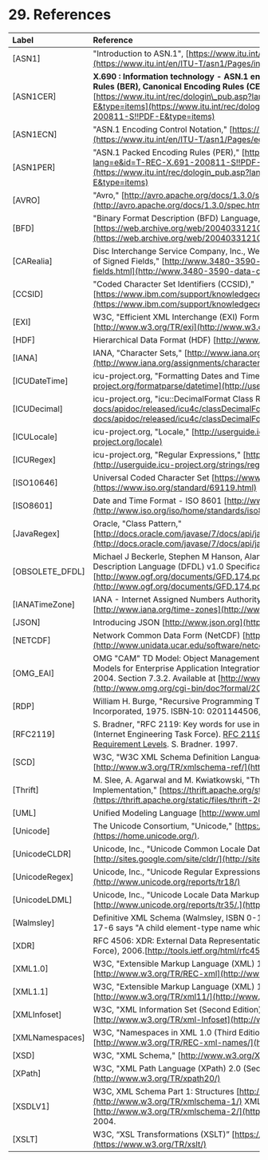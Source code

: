 # 29. References

| Label | Reference |
| :--- | :--- |
| <a name="\[ASN1\]">\[ASN1\]</a> | "Introduction to ASN.1", [https://www.itu.int/en/ITU-T/asn1/Pages/introduction.aspx](https://www.itu.int/en/ITU-T/asn1/Pages/introduction.aspx) |
| \[ASN1CER\] | **X.690 : Information technology - ASN.1 encoding rules: Specification of Basic Encoding Rules \(BER\), Canonical Encoding Rules \(CER\) and Distinguished Encoding Rules \(DER\)** [https://www.itu.int/rec/dologin\_pub.asp?lang=e&id=T-REC-X.690-200811-S!!PDF-E&type=items](https://www.itu.int/rec/dologin_pub.asp?lang=e&id=T-REC-X.690-200811-S!!PDF-E&type=items) |
| \[ASN1ECN\] | "ASN.1 Encoding Control Notation," [https://www.itu.int/en/ITU-T/asn1/Pages/ecn.aspx](https://www.itu.int/en/ITU-T/asn1/Pages/ecn.aspx) |
| \[ASN1PER\] | "ASN.1 Packed Encoding Rules \(PER\)," [https://www.itu.int/rec/dologin\_pub.asp?lang=e&id=T-REC-X.691-200811-S!!PDF-E&type=items](https://www.itu.int/rec/dologin_pub.asp?lang=e&id=T-REC-X.691-200811-S!!PDF-E&type=items) |
| \[AVRO\] | "Avro," [http://avro.apache.org/docs/1.3.0/spec.html](http://avro.apache.org/docs/1.3.0/spec.html) |
| \[BFD\] | "Binary Format Description \(BFD\) Language," [https://web.archive.org/web/20040331210530/http://collaboratory.emsl.pnl.gov/sam/bfd/](https://web.archive.org/web/20040331210530/http:/collaboratory.emsl.pnl.gov/sam/bfd/) |
| \[CARealia\] | Disc Interchange Service Company, Inc., Westford, MA, USA., "EBCDIC to ASCII Conversion of Signed Fields," [http://www.3480-3590-data-conversion.com/article-signed-fields.html](http://www.3480-3590-data-conversion.com/article-signed-fields.html) |
| \[CCSID\] | "Coded Character Set Identifiers \(CCSID\)," [https://www.ibm.com/support/knowledgecenter/SS4SVW\_3.0.0/designing/ccsid\_list.html](https://www.ibm.com/support/knowledgecenter/SS4SVW_3.0.0/designing/ccsid_list.html) |
| \[EXI\] | W3C, "Efficient XML Interchange \(EXI\) Format 1.0 \(Second Edition\),"  [http://www.w3.org/TR/exi](http://www.w3.org/TR/exi) |
| \[HDF\] | Hierarchical Data Format \(HDF\) [http://www.hdfgroup.org/](http://www.hdfgroup.org/) |
| \[IANA\] | IANA, "Character Sets," [http://www.iana.org/assignments/character-sets](http://www.iana.org/assignments/character-sets) |
| \[ICUDateTime\] | icu-project.org, "Formatting Dates and Times," [http://userguide.icu-project.org/formatparse/datetime](http://userguide.icu-project.org/formatparse/datetime) |
| \[ICUDecimal\] | icu-project.org, "icu::DecimalFormat Class Reference," [https://unicode-org.github.io/icu-docs/apidoc/released/icu4c/classDecimalFormat.html](https://unicode-org.github.io/icu-docs/apidoc/released/icu4c/classDecimalFormat.html) |
| \[ICULocale\] | icu-project.org, "Locale," [http://userguide.icu-project.org/locale](http://userguide.icu-project.org/locale) |
| \[ICURegex\] | icu-project.org, "Regular Expressions," [http://userguide.icu-project.org/strings/regexp](http://userguide.icu-project.org/strings/regexp) |
| \[ISO10646\] | Universal Coded Character Set [https://www.iso.org/standard/69119.html](https://www.iso.org/standard/69119.html) |
| \[ISO8601\] | Date and Time Format - ISO 8601 [http://www.iso.org/iso/home/standards/iso8601.htm](http://www.iso.org/iso/home/standards/iso8601.htm) |
| \[JavaRegex\] | Oracle, "Class Pattern,"  [http://docs.oracle.com/javase/7/docs/api/java/util/regex/Pattern.html](http://docs.oracle.com/javase/7/docs/api/java/util/regex/Pattern.html) |
| \[OBSOLETE\_DFDL\] | Michael J Beckerle, Stephen M Hanson, Alan W Powell.  GFD-P-R.174: Data Format Description Language \(DFDL\) v1.0 Specification.  Open Grid Forum.  January 2011. [http://www.ogf.org/documents/GFD.174.pdf](http://www.ogf.org/documents/GFD.174.pdf) |
| \[IANATimeZone\] | IANA - Internet Assigned Numbers Authority, "Time Zone Database,"  [http://www.iana.org/time-zones](http://www.iana.org/time-zones) |
| \[JSON\] | Introducing JSON [http://www.json.org](http://www.json.org/) |
| \[NETCDF\] | Network Common Data Form \(NetCDF\) [http://www.unidata.ucar.edu/software/netcdf/](http://www.unidata.ucar.edu/software/netcdf/) |
| \[OMG\_EAI\] | OMG "CAM" TD Model: Object Management Group \(OMG\) "UML Profile and Interchange Models for Enterprise Application Integration \(EAI\) Specification" formal/04-03-26, March 2004. Section 7.3.2. Available at [http://www.omg.org/cgi-bin/doc?formal/2004-03-26](http://www.omg.org/cgi-bin/doc?formal/2004-03-26) |
| \[RDP\] | William H. Burge, "Recursive Programming Techniques," Addison-Wesley Longman, Incorporated, 1975. ISBN‑10: 0201144506, ISBN‑13: 978‑0201144505 0 |
| \[RFC2119\] | S. Bradner, "RFC 2119: Key words for use in RFCs to Indicate Requirement Levels," IETF \(Internet Engineering Task Force\). [RFC 2119: Key words for use in RFCs to Indicate Requirement Levels](http://www.ietf.org/rfc/rfc2119.txt). S. Bradner. 1997. |
| \[SCD\] | W3C, "W3C XML Schema Definition Language \(XSD\): Component Designators,"  [http://www.w3.org/TR/xmlschema-ref/](http://www.w3.org/TR/xmlschema-ref/) |
| \[Thrift\] | M. Slee, A. Agarwal and M. Kwiatkowski, "Thrift: Scalable Cross-Language Services Implementation,"  [https://thrift.apache.org/static/files/thrift-20070401.pdf](https://thrift.apache.org/static/files/thrift-20070401.pdf) |
| \[UML\] | Unified Modeling Language  [http://www.uml.org/](http://www.uml.org/) |
| \[Unicode\] | The Unicode Consortium, "Unicode,"  [https://home.unicode.org/](https://home.unicode.org/). |
| \[UnicodeCLDR\] | Unicode, Inc., "Unicode Common Locale Data Repository,"  [http://sites.google.com/site/cldr/](http://sites.google.com/site/cldr/). |
| \[UnicodeRegex\] | Unicode, Inc., "Unicode Regular Expressions,"  [http://www.unicode.org/reports/tr18/](http://www.unicode.org/reports/tr18/) |
| \[UnicodeLDML\] | Unicode, Inc., "Unicode Locale Data Markup Language \(LDML\)," [http://www.unicode.org/reports/tr35/.](http://www.unicode.org/reports/tr35/) |
| \[Walmsley\] | Definitive XML Schema \(Walmsley, ISBN 0-13-065567-8\) page 390, Section 17.8, Table 17-6 says "A child element-type name which must be prefixed if it is in a namespace". |
| \[XDR\] | RFC 4506:  XDR: External Data Representation Standard. IETF \(Internet Engineering Task Force\), 2006.[http://tools.ietf.org/html/rfc4506](http://tools.ietf.org/html/rfc4506) |
| \[XML1.0\] | W3C, "Extensible Markup Language \(XML\) 1.0 \(Fifth Edition\)," 26 November 2008.  [http://www.w3.org/TR/REC-xml](http://www.w3.org/TR/REC-xml) |
| \[XML1.1\] | W3C, "Extensible Markup Language \(XML\) 1.1 \(Second Edition\)," 16 August 2006.  [http://www.w3.org/TR/xml11/](http://www.w3.org/TR/xml11/) |
| \[XMLInfoset\] | W3C, "XML Information Set \(Second Edition\)," 4 February 2004.  [http://www.w3.org/TR/xml-Infoset](http://www.w3.org/TR/xml-infoset) |
| \[XMLNamespaces\] | W3C, "Namespaces in XML 1.0 \(Third Edition\)," 8 December 2009.  [http://www.w3.org/TR/REC-xml-names/](http://www.w3.org/TR/REC-xml-names/) |
| \[XSD\] | W3C, "XML Schema,"  [http://www.w3.org/XML/Schema](http://www.w3.org/XML/Schema) |
| \[XPath\] | W3C, "XML Path Language \(XPath\) 2.0 \(Second Edition\),"  [http://www.w3.org/TR/xpath20/](http://www.w3.org/TR/xpath20/) |
| \[XSDLV1\] | W3C, XML Schema Part 1: Structures  [http://www.w3.org/TR/xmlschema-1/](http://www.w3.org/TR/xmlschema-1/) XML Schema Part 2: Datatypes [http://www.w3.org/TR/xmlschema-2/](http://www.w3.org/TR/xmlschema-2/) , 28 October 2004. |
| \[XSLT\] | W3C, “XSL Transformations \(XSLT\)” [https://www.w3.org/TR/xslt/](https://www.w3.org/TR/xslt/) |

